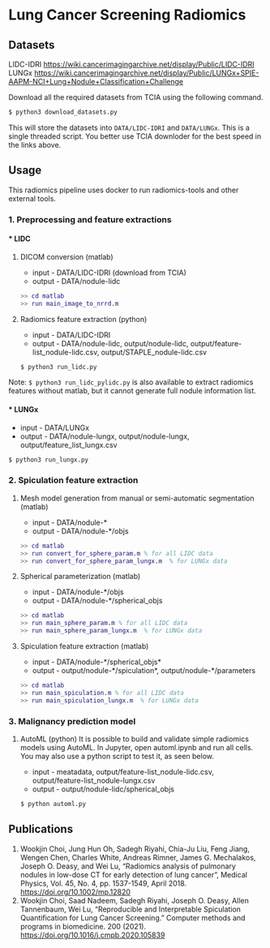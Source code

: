 # Lung Cancer Screening Radiomics

## Datasets
LIDC-IDRI https://wiki.cancerimagingarchive.net/display/Public/LIDC-IDRI  
LUNGx https://wiki.cancerimagingarchive.net/display/Public/LUNGx+SPIE-AAPM-NCI+Lung+Nodule+Classification+Challenge  

Download all the required datasets from TCIA using the following command. 
```bash
$ python3 download_datasets.py
```
This will store the datasets into `DATA/LIDC-IDRI` and `DATA/LUNGx`.
This is a single threaded script. You better use TCIA downloder for the best speed in the links above.


## Usage
This radiomics pipeline uses docker to run radiomics-tools and other external tools.

### 1. Preprocessing and feature extractions

#### * LIDC

1. DICOM conversion (matlab)
   * input - DATA/LIDC-IDRI (download from TCIA)
   * output - DATA/nodule-lidc   
   ```matlab
   >> cd matlab
   >> run main_image_to_nrrd.m
   ```

2. Radiomics feature extraction (python)
   * input - DATA/LIDC-IDRI
   * output - DATA/nodule-lidc, output/nodule-lidc, output/feature-list_nodule-lidc.csv, output/STAPLE_nodule-lidc.csv  
   ```bash
   $ python3 run_lidc.py
   ```


Note: `$ python3 run_lidc_pylidc.py` is also available to extract radiomics features without matlab, but it cannot generate full nodule information list.


#### * LUNGx
   * input - DATA/LUNGx  
   * output - DATA/nodule-lungx, output/nodule-lungx, output/feature_list_lungx.csv
   ```bash
   $ python3 run_lungx.py
   ```


### 2. Spiculation feature extraction

1. Mesh model generation from manual or semi-automatic segmentation  (matlab)
   * input - DATA/nodule-\*  
   * output - DATA/nodule-\*/objs  
   ```matlab
   >> cd matlab
   >> run convert_for_sphere_param.m % for all LIDC data
   >> run convert_for_sphere_param_lungx.m  % for LUNGx data
   ```

2. Spherical parameterization (matlab)
   * input - DATA/nodule-\*/objs  
   * output - DATA/nodule-\*/spherical_objs
   ```matlab
   >> cd matlab
   >> run main_sphere_param.m % for all LIDC data
   >> run main_sphere_param_lungx.m  % for LUNGx data
   ```


3. Spiculation feature extraction (matlab)
   * input - DATA/nodule-\*/spherical_objs\*
   * output - output/nodule-\*/spiculation\*, output/nodule-\*/parameters
    ```matlab
    >> cd matlab
    >> run main_spiculation.m % for all LIDC data
    >> run main_spiculation_lungx.m  % for LUNGx data
    ```

### 3. Malignancy prediction model

1. AutoML (python)
  It is possible to build and validate simple radiomics models using AutoML.
  In Jupyter, open automl.ipynb and run all cells. You may also use a python script to test it, as seen below.  
    
   * input - meatadata, output/feature-list_nodule-lidc.csv, output/feature-list_nodule-lungx.csv
   * output - output/nodule-lidc/spherical_objs
  
    ```bash
    $ python automl.py
    ```

## Publications
1. Wookjin Choi, Jung Hun Oh, Sadegh Riyahi, Chia-Ju Liu, Feng Jiang, Wengen Chen, Charles White, Andreas Rimner, James G. Mechalakos, Joseph O. Deasy, and Wei Lu, “Radiomics analysis of pulmonary nodules in low-dose CT for early detection of lung cancer”, Medical Physics, Vol. 45, No. 4, pp. 1537-1549, April 2018. https://doi.org/10.1002/mp.12820
2. Wookjin Choi, Saad Nadeem, Sadegh Riyahi, Joseph O. Deasy, Allen Tannenbaum, Wei Lu, “Reproducible and Interpretable Spiculation Quantification for Lung Cancer Screening.” Computer methods and programs in biomedicine. 200 (2021). https://doi.org/10.1016/j.cmpb.2020.105839